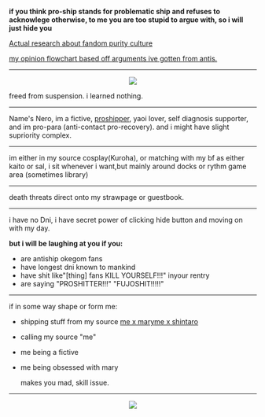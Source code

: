 **if you think pro-ship stands for problematic ship and refuses to acknowlege otherwise, to me you are too stupid to argue with, so i will just hide you**

[Actual research about fandom purity culture](https://drive.google.com/drive/folders/1s2PL7TcWJfxDGzKn1M7jnMLViOI6Dvj_)

[my opinion flowchart based off arguments ive gotten from antis.](https://files.catbox.moe/azb1oe.png)
***
<p align="center">
<img src="https://github.com/Rabid-Snake/Rabid-Snake/assets/155862058/bc5505dd-2f5e-4579-bb24-aca378472f1c" />
</p>


freed from suspension. i learned nothing.
***
Name's Nero, im a fictive, [proshipper](https://define-proship.carrd.co), yaoi lover, self diagnosis supporter, and im pro-para (anti-contact pro-recovery). and i might have slight supriority complex.


***
im either in my source cosplay(Kuroha), or matching with my bf as either kaito or sal, i sit whenever i want,but mainly around docks or rythm game area (sometimes library)
***
death threats direct onto my strawpage or guestbook.
***

i have no Dni, i have secret power of clicking hide button and moving on with my day.

**but i will be laughing at you if you:**
-  are antiship okegom fans
- have longest dni known to mankind
- have shit like"[thing] fans KILL YOURSELF!!!" inyour rentry
- are saying "PROSHITTER!!!" "FUJOSHIT!!!!!"
***
if in some way shape or form me:

- shipping stuff from my source [me x mary](https://www.pinterest.com/rabid0snake/kuromary/)[me x shintaro](https://www.pinterest.com/rabid0snake/oh-ok/)
- calling my source "me"
- me being a fictive
- me  being obsessed with mary

  makes you mad, skill issue.
***
<p align="center">
<img src="https://github.com/Rabid-Snake/Rabid-Snake/assets/155862058/1899f950-828d-4dfc-8c0a-853b66384168" />
</p>

